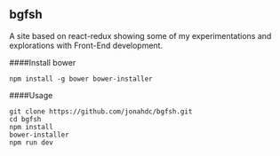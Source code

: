 ## bgfsh

A site based on react-redux showing some of my experimentations and explorations with Front-End development.

####Install bower

```
npm install -g bower bower-installer
```

####Usage

```
git clone https://github.com/jonahdc/bgfsh.git
cd bgfsh
npm install
bower-installer
npm run dev
```

